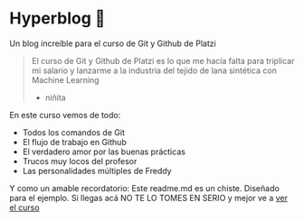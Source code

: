 # Hyperblog 🩷
Un blog increíble para el curso de Git y Github de Platzi

>El curso de Git y Github de Platzi es lo que me hacía falta para triplicar mi salario y lanzarme a la industria del tejido de lana sintética con Machine Learning
>- niñita

En este curso vemos de todo:
* Todos los comandos de Git
* El flujo de trabajo en Github
* El verdadero amor por las buenas prácticas
* Trucos muy locos del profesor
* Las personalidades múltiples de Freddy
 
Y como un amable recordatorio: Este readme.md es un chiste. Diseñado para el ejemplo. Si llegas acá NO TE LO TOMES EN SERIO y mejor ve a [ver el curso](https://platzi.com/cursos/git-github/ "ver el curso")